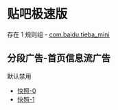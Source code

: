 # 贴吧极速版

存在 1 规则组 - [com.baidu.tieba_mini](/src/apps/com.baidu.tieba_mini.ts)

## 分段广告-首页信息流广告

默认禁用

- [快照-0](https://i.gkd.li/i/12905039)
- [快照-1](https://i.gkd.li/i/12904633)
